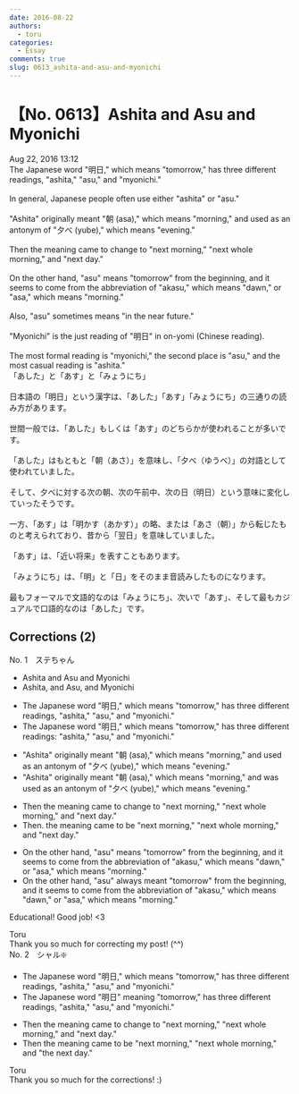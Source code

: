```yaml
---
date: 2016-08-22
authors:
  - toru
categories:
  - Essay
comments: true
slug: 0613_ashita-and-asu-and-myonichi
---
```


# 【No. 0613】Ashita and Asu and Myonichi
<div class="date">Aug 22, 2016 13:12</div>
<div id="post"><div id="body_show_ori">
The Japanese word "明日," which means "tomorrow," has three different readings, "ashita," "asu," and "myonichi." <br/><br/>In general, Japanese people often use either "ashita" or "asu."<br/><br/>"Ashita" originally meant "朝 (asa)," which means "morning," and used as an antonym of "夕べ (yube)," which means "evening."<br/><br/>Then the meaning came to change to "next morning," "next whole morning," and "next day."<br/><br/>On the other hand, "asu" means "tomorrow" from the beginning, and it seems to come from the abbreviation of "akasu," which means "dawn," or "asa," which means "morning."<br/><br/>Also, "asu" sometimes means "in the near future."<br/><br/>"Myonichi" is the just reading of "明日" in on-yomi (Chinese reading).<br/><br/>The most formal reading is "myonichi," the second place is "asu," and the most casual reading is "ashita."
</div></div>

<!-- more -->

<div id="post_ja"><div id="body_show_mo">
「あした」と「あす」と「みょうにち」<br/><br/>日本語の「明日」という漢字は、「あした」「あす」「みょうにち」の三通りの読み方があります。<br/><br/>世間一般では、「あした」もしくは「あす」のどちらかが使われることが多いです。<br/><br/>「あした」はもともと「朝（あさ）」を意味し、「夕べ（ゆうべ）」の対語として使われていました。<br/><br/>そして、夕べに対する次の朝、次の午前中、次の日（明日）という意味に変化していったそうです。<br/><br/>一方、「あす」は「明かす（あかす）」の略、または「あさ（朝）」から転じたものと考えられており、昔から「翌日」を意味していました。<br/><br/>「あす」は、「近い将来」を表すこともあります。<br/><br/>「みょうにち」は、「明」と「日」をそのまま音読みしたものになります。<br/><br/>最もフォーマルで文語的なのは「みょうにち」、次いで「あす」、そして最もカジュアルで口語的なのは「あした」です。
</div></div>

## Corrections (2)
<div id="block"><div class="first_name"> No. 1　<span class="just_name">ステちゃん</span></div><div id="block2">
<ul class="correction_field">
<li class="incorrect">Ashita and Asu and Myonichi</li>
<li class="corrected correct">
Ashita, <span class="sline">and </span>Asu, and Myonichi
</li>
</ul>
<ul class="correction_field">
<li class="incorrect">The Japanese word "明日," which means "tomorrow," has three different readings, "ashita," "asu," and "myonichi." </li>
<li class="corrected correct">
The Japanese word "明日," which means "tomorrow," has three different readings<span class="f_red">:</span> "ashita," "asu," and "myonichi." 
</li>
</ul>
<ul class="correction_field">
<li class="incorrect">"Ashita" originally meant "朝 (asa)," which means "morning," and used as an antonym of "夕べ (yube)," which means "evening."</li>
<li class="corrected correct">
"Ashita" originally meant "朝 (asa)," which means "morning," and <span class="f_red">was</span> used as an antonym of "夕べ (yube)," which means "evening."
</li>
</ul>
<ul class="correction_field">
<li class="incorrect">Then the meaning came to change to "next morning," "next whole morning," and "next day."</li>
<li class="corrected correct">
Then<span class="f_red">.</span> the meaning <span class="f_blue">came to be</span> "next morning," "next whole morning," and "next day."
</li>
</ul>
<ul class="correction_field">
<li class="incorrect">On the other hand, "asu" means "tomorrow" from the beginning, and it seems to come from the abbreviation of "akasu," which means "dawn," or "asa," which means "morning."</li>
<li class="corrected correct">
On the other hand, "asu" <span class="f_red">always meant</span> "tomorrow" <span class="sline">from the beginning</span>, and it seems to come from the abbreviation of "akasu," which means "dawn," or "asa," which means "morning."
</li>
</ul>
<p class="comment_small">
 Educational!  Good job! &lt;3
</p>

</div><div class="name"><span class="just_name">Toru</span><br>
Thank you so much for correcting my post! (^^)
</div>
</div>
<div id="block"><div class="first_name"> No. 2　<span class="just_name">シャル❇️</span></div><div id="block2">
<ul class="correction_field">
<li class="incorrect">The Japanese word "明日," which means "tomorrow," has three different readings, "ashita," "asu," and "myonichi." </li>
<li class="corrected correct">
The Japanese word "明日" meaning "tomorrow," has three different readings, "ashita," "asu," and "myonichi." 
</li>
</ul>
<ul class="correction_field">
<li class="incorrect">Then the meaning came to change to "next morning," "next whole morning," and "next day."</li>
<li class="corrected correct">
Then the meaning came to be "next morning," "next whole morning," and "the next day."
</li>
</ul>
</div><div class="name"><span class="just_name">Toru</span><br>
Thank you so much for the corrections! :)
</div>
</div>
